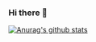 ### Hi there 👋
[![Anurag's github stats](https://github-readme-stats.vercel.app/api?username=cybernetix-s3c)](https://github.com/anuraghazra/github-readme-stats)
<!--
**CybernetiX-S3C/CybernetiX-S3C** is a ✨ _special_ ✨ repository because its `README.md` (this file) appears on your GitHub profile.

Here are some ideas to get you started:

- 🔭 I’m currently working on ...
- 🌱 I’m currently learning ...
- 👯 I’m looking to collaborate on ...
- 🤔 I’m looking for help with ...
- 💬 Ask me about ...
- 📫 How to reach me: ...
- 😄 Pronouns: ...
- ⚡ Fun fact: ...
-->
